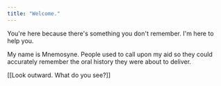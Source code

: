 ```yaml
---
title: "Welcome."
---
```

You're here because there's something you don't remember. I'm here to help you. 

My name is Mnemosyne. People used to call upon my aid so they could accurately remember the oral history they were about to deliver. 

[[Look outward. What do you see?]]